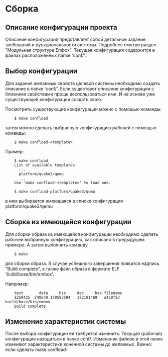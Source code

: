 # Сборка

## Описание конфигурации проекта
Описание конфигурация представляет собой детальное задание требований к функциональности системы. Подробнее смотри раздел "Модульная структура Embox". Текущая конфигурация содержится в файлах расположенных папке 'conf/'.

## Выбор конфигурации
Для задания желаемых свойств целевой системы необходимо создать описание в папке 'conf/'. Если существует описание конфигурации с близкими свойствами проще воспользоваться ими. И на основе уже существующей конфигурации создать свою.

Посмотреть существующие конфигурации можно с помощью команды:
```
    $ make confload
```
затем можно сделать выбранную конфигурацию рабочей с помощью команды:
```
    $ make confload-<template>
```
Пример:
```
    $ make confload
    List of available templates:
      ...
      platform/quake3/qemu
      ...
    Use 'make confload-<template>' to load one.

    $ make confload-platform/quake3/qemu
```
в нем выбирается имеющаяся в списке конфигурация platform/quake3/qemu

## Сборка из имеющейся конфигурации
Для сборки образа из имеющейся конфигурации необходимо сделать рабочей выбранную конфигурацию, как описано в предыдущем примере. А затем выполнить команду 
```
    $ make
```
для сборки образа. В случае успешного завершения появится надпись "Build complete", а также файл образа в формате ELF 'build/base/bin/embox'.

Например:
```
    text	   data	    bss	    dec	    hex	filename
    1259425	 248540	170593504	172101469	a420f5d	build/base/bin/embox
    Build complete
```

## Изменение характеристик системы
После выбора конфигурации ее требуется изменить. Текущая (рабочая) конфигурация находиться в папке conf/. Изменения файлов в этой папке изменяют характеристики конечной системы до желаемых. Важно: если сделать make confload-<template>, удалить папку или сделать очистку проекта, которая затронет текущую конфигурацию (например, make distclean), текущие изменения потеряются.

### Изменение функциональности системы
#### изменение списка модулей
Функциональность системы описывается в файле mods.conf. Для изменения нужно изменить данный файл. Например, для включения дополнительной команды в список нужно добавить строчку 
```
    include <PACKAGE_NAME>.<MODULE_NAME>
```
Например
```
    include embox.cmds.help
```
то же самое для обычных модулей.

#### Изменение параметрой модулей
Для изменения параметров модуля нужно указать в скобках имя опции и желаемое значение. Например, для установки размера стека потока нужно изменить (или установить) параметр thread_stack_size в модуле embox.kernel.thread.core:
```
    include embox.kernel.thread.core(thread_stack_size=0x4000)
```

#### Порядок загрузки
В конфигурации можно также повлиять на порядок загрузки модулей системы, для этого используется аттрибут @Runlevel(level) например @Runlevel(2), но обычно этого не требуется, поскольку при загрузке модулей учитываются их зависимости, и если требуется подгрузить модуль для работы данного модуля, то он подгрузится по зависимостям.

#### Изменение реализации интерфейса
Для изменения реализации интерфейса или абстрактного модуля, что это такое см. раздел "Модульная структура Embox", нужно просто подключить другой модуль реализующий данный интерфейс.

Например, абстрактный модуль heap_api
```
    @DefaultImpl(heap_bm)
    abstract module heap_api {
    	...
    }
```
Для подключения модуля heap_simple который также реализует данный интерфейс
```
    module heap_simple extends heap_api {module heap_simple extends heap_api {
    ...
    }
```
необходимо удалить (если есть) модуль heap_bm то есть следующую строчку
```
    include embox.mem.heap_bm
```
и все остальные модули которые наследуют данный абстрактный модуль
и добавить
```
    include embox.mem.heap_simple
```

### Изменение флагов компиляции (отладка, оптимизации)
Некоторыми флагами компиляции можно управлять. Флаги компиляции задаются в файле build.conf текущей конфигурации.
Например, флаг, который часто требует изменения, флаг оптимизации:
```
    CFLAGS += -O0
```
данную строчку нужно заменить на
```
    CFLAGS += -O2
```
для сборки с оптимизацией O2.

Также важным флагом является флаг -g линкера, который добавляет секцию с отладочной информацией в образ системы:
```
    LDFLAGS += -N -g
```
его также можно удалить для уменьшения размера, но тогда отладка будет не доступна.

## Очистка проекта
Сборка Embox происходит в несколько этапов. Можно выделить следующие большие этапы:

* Задание текущей конфигурации
* Создание графа модулей и генерация на их основе артефактов для сборки
* Сборка

Поэтому очистка тоже может "очищать" (приводить в состояние) проект до разных стадий сборки. Для этого используются три цели make:

* make distclean
* make cacheclean
* make clean

Цель clean просто удаляет папку build c собранными объектными и бинарными файлами. Для большинства случаем этого достаточно.

Цель cacheclean полностью выполняет цель clean (то есть удаляет папку build), но кроме этого удаляет папку `mk/.cache`, в которой содержатся артефакты от разбора mybuild файлов (файлов описания модулей).

Цель distclean полностью приводит проект в первоначальное состояние. То есть удаляет рабочую конфигурацию, чистит все сгенерированные и скомпилированные файлы.

## Полезные команды

### Справка по командам сборки
Больше информации о возможностях командной строки при сборке можно получить с помощью make цели help:
```
    $ make help
```
есть различные подразделы цели, например с помощью:
```
    $ make help-mod
```
выводится справка по управлению модулями в текущей конфигурации
```
Usage: make mod-<INFO>

  Print <INFO> info about modules:
  list: list all modules included in build
  brief-<module_name>: show brief informataion about module: dependencies, options,
	source files
  include-reason-<module_name>: show dependence subtree desribing why <module_name>
    was included in build
```

### Получение дизассемблера текущего образа
Файл с дизассебмлером можно получить с помощью команды:
```
    $ make disasm
```

### Получение графа модулей
Граф модулей в формате png:
```
    $ make dot
```
появиться файл build/doc/embox.png.

Вам потребуется установить пакет graphviz
```
   $ sudo apt install graphviz
```

### Получение документации из комментариев в doxygen формате
Для генерации документации по API из комментариев в doxygen формате можно воспользоваться командой
```
    $ make docsgen
```
появиться папка build/docs/html в которой в формате html находится сгенеренная документация

Вам потребуется пакет doxygen
```
   $ sudo apt install doxygen
```

### Управление модулями
Для получения списка всех модулей которые включены в текущую конфигурацию нужно выполнить команду:
```
   $ make mod-list
```

Можно получить более подробную информацию по каждому модулю, например, список модулей включает embox.net.route
```
    ...
    embox.net.route
    ...
```
получить по нему информацию можно с помощью команды
```
    $ make mod-brief-embox.net.route
```
в результате появится информация о модуле
```
    --- embox.net.route ---
    Inclusion reason: as dependence
    Depends:
   	embox.net.core
    	embox.mem.pool_ndebug
    	embox.util.DListDebug
    Dependents:
    	embox.cmd.net.ping
     	embox.cmd.net.route
     	embox.net.af_inet
     	embox.net.ipv4
     	embox.net.tcp_sock
    OptInsts:
    	route_table_size : 8
    Sources:
     src/net/l3/route.c
```
в которой можно узнать файлы которые включены в модуль, опции уже с установленными значениями, причину по которой включен модуль (напрямую из конфига или подтянулся по зависимостям) и зависимости самого модуля.

Порой нужно понять почему подключается тот или иной модуль. Для этого можно воспользоваться командой:
```
    make include-reason-<module_name>
```
Например, для того же модуля embox.net.route:
```
    $ make mod-include-reason-embox.net.route
    embox.net.route: as dependence:
    	embox.cmd.net.ping: explicit
    	embox.cmd.net.route: explicit
    	embox.net.af_inet: explicit
    	embox.net.ipv4: explicit
    	embox.net.tcp_sock: explicit
    #
```

